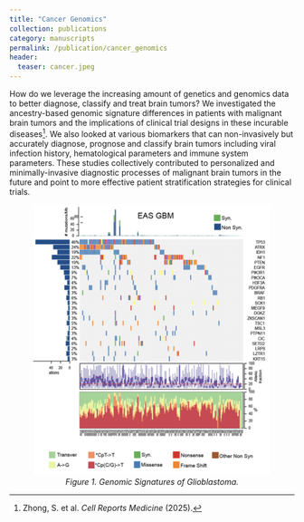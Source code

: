 ```yaml
---
title: "Cancer Genomics"
collection: publications
category: manuscripts
permalink: /publication/cancer_genomics
header:
  teaser: cancer.jpeg
---
```


How do we leverage the increasing amount of genetics and genomics data to better diagnose, classify and treat brain tumors? We investigated the ancestry-based genomic signature differences in patients with malignant brain tumors and the implications of clinical trial designs in these incurable diseases[^1]. We also looked at various biomarkers that can non-invasively but accurately diagnose, prognose and classify brain tumors including viral infection history, hematological parameters and immune system parameters. These studies collectively contributed to personalized and minimally-invasive diagnostic processes of malignant brain tumors in the future and point to more effective patient stratification strategies for clinical trials.


<p align="center">
  <img src="/images/Cancer.jpeg" alt="cancer" width="420">
  <br>
  <em>Figure 1. Genomic Signatures of Glioblastoma.</em>
</p>

[^1]: Zhong, S. et al. *Cell Reports Medicine* (2025).
